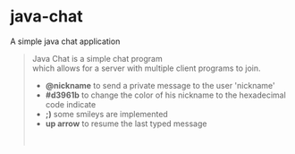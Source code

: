 # java-chat
A simple java chat application

> Java Chat is a simple chat program  
> which allows for a server with multiple
> client programs to join.
        <ul>
        <li><b>@nickname</b> to send a private message to the user 'nickname'</li>
        <li><b>#d3961b</b> to change the color of his nickname to the hexadecimal code indicate </li>
        <li><b>;)</b>  some smileys are implemented</li>
        <li><b>up arrow</b> to resume the last typed message</li>
        </ul><br/>



